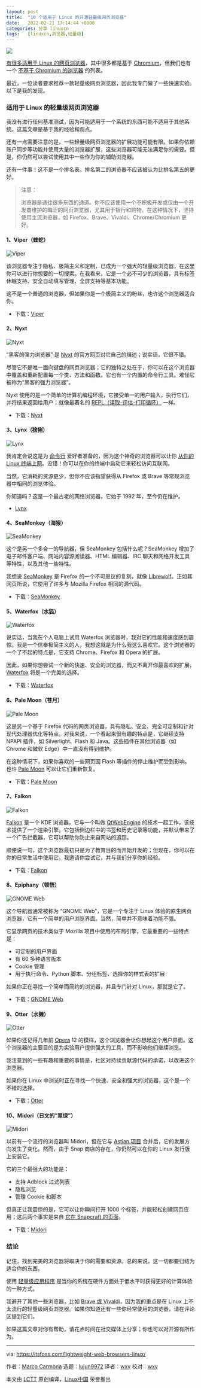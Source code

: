 ```yaml
---
layout: post
title:	"10 个适用于 Linux 的开源轻量级网页浏览器"
date:	2022-02-21 17:14:44 +0800 
categories:	分享 linuxcn 
tags:	[linuxcn,浏览器,轻量级]
---
```



![](/Asserts/Images//attachment/album/202202/21/171334t8u7nan785bt04e2.jpg)


[有很多适用于 Linux 的网页浏览器](https://itsfoss.com/best-browsers-ubuntu-linux/)，其中很多都是基于 [Chromium](https://itsfoss.com/install-chromium-ubuntu/)，但我们也有一个 [不基于 Chromium 的浏览器](https://itsfoss.com/open-source-browsers-linux/) 的列表。


最近，一位读者要求推荐一款轻量级网页浏览器，因此我专门做了一些快速实验。以下是我的发现。


### 适用于 Linux 的轻量级网页浏览器


我没有进行任何基准测试，因为可能适用于一个系统的东西可能不适用于其他系统。这篇文章是基于我的经验和观点。


还有一点需要注意的是，一些轻量级网页浏览器的扩展功能可能有限。如果你依赖账户同步等功能并使用大量的浏览器扩展，这些浏览器可能无法满足你的需要。但是，你仍然可以尝试使用其中一些作为你的辅助浏览器。


还有一件事！这不是一个排名表。排名第二的浏览器不应该被认为比排名第五的更好。



> 
> 注意：
> 
> 
> 浏览器是通往很多东西的通道。你不应该使用一个不积极开发或仅由一个开发商维护的晦涩的网页浏览器，尤其用于银行和购物。在这种情况下，坚持使用主流浏览器，如 Firefox、Brave、Vivaldi、Chrome/Chromium 更好。
> 
> 
> 


#### 1、Viper（蝰蛇）


![Viper](/Asserts/Images//attachment/album/202202/21/171445ue237vt8ajv8u2y7.png)


该浏览器专注于隐私、极简主义和定制，已成为一个强大的轻量级浏览器，在这里你可以进行你想要的一切搜索。在我看来，它是一个必不可少的浏览器，具有标签休眠支持、安全自动填写管理、全屏支持等基本功能。


这不是一个普通的浏览器，但如果你是一个极简主义的粉丝，也许这个浏览器适合你。


* 下载：[Viper](https://github.com/LeFroid/Viper-Browser)


#### 2、Nyxt


![Nyxt](/Asserts/Images//attachment/album/202202/21/171447v3zf7korrssyimoi.png)


“黑客的强力浏览器” 是 [Nyxt](https://itsfoss.com/nyxt-browser/) 的官方网页对它自己的描述；说实话，它很不错。


尽管它不是唯一面向键盘的网页浏览器；它的独特之处在于，你可以在这个浏览器中覆盖和重新配置每一个类、方法和函数。它也有一个内置的命令行工具。难怪它被称为“黑客的强力浏览器”。


Nyxt 使用的是一个简单的计算机编程环境，它接受单一的用户输入，执行它们，并将结果返回给用户；就像最著名的 [REPL（读取-评估-打印循环）](https://en.wikipedia.org/wiki/Read%E2%80%93eval%E2%80%93print_loop) 一样。


* 下载：[Nyxt](https://nyxt.atlas.engineer/)


#### 3、Lynx（猞猁）


![Lynx](/Asserts/Images//attachment/album/202202/21/171448x7bu5rnwmmurr3qs.png)


我肯定会说这是为 [命令行](https://itsfoss.com/gui-cli-tui/) 爱好者准备的，因为这个神奇的浏览器可以让你 [从你的 Linux 终端上网](https://itsfoss.com/terminal-web-browsers/)。没错！你可以在你的终端中启动它来轻松访问互联网。


当然，它消耗的资源更少，但你不应该指望获得从 Firefox 或 Brave 等常规浏览器中相同的浏览体验。


你知道吗？这是一个最古老的网络浏览器，它始于 1992 年，至今仍在维护。


* [Lynx](https://lynx.invisible-island.net/current/index.html)


#### 4、SeaMonkey（海猴）


![SeaMonkey](/Asserts/Images//attachment/album/202202/21/171449cw7glmmpll5gh972.png)


这个是另一个多合一的导航器，但 SeaMonkey 包括什么呢？SeaMonkey 增加了电子邮件客户端、网站内容源阅读器、HTML 编辑器、IRC 聊天和网络开发工具等特性，以及其他一些特性。


我想说 [SeaMonkey](https://www.seamonkey-project.org/) 是 Firefox 的一个不可思议的复刻，就像 [Librewolf](https://librewolf-community.gitlab.io/)。正如其网页所说，它使用了许多与 Mozilla Firefox 相同的源代码。


* 下载：[SeaMonkey](https://www.seamonkey-project.org/releases/)


#### 5、Waterfox（水狐）


![Waterfox](/Asserts/Images//attachment/album/202202/21/171452gtyky6zukk8yzitt.png)


说实话，当我在个人电脑上试用 Waterfox 浏览器时，我对它的性能和速度感到震惊。我是一个信奉极简主义的人，我想这就是为什么我这么喜欢它。这个浏览器的一个了不起的特点是，它支持 Chrome、Firefox 和 Opera 的扩展。


因此，如果你想尝试一个新的快速、安全的浏览器，而又不离开你最喜欢的扩展，[Waterfox](https://itsfoss.com/waterfox-browser/) 将是一个完美的选择。


* 下载：[Waterfox](https://www.waterfox.net/)


#### 6、Pale Moon（苍月）


![Pale Moon](/Asserts/Images//attachment/album/202202/21/171453x5k6coc5ctf555ot.png)


这是另一个基于 Firefox 代码的网页浏览器，具有隐私、安全、完全可定制和针对现代处理器优化等特点。对我来说，一个看起来很有趣的特点是，它继续支持 NPAPI 插件，如 Silverlight、Flash 和 Java。这些插件在其他浏览器（如 Chrome 和微软 Edge）中一直没有得到维护。


在这种情况下，如果你喜欢的一些网页因 Flash 等插件的停止维护而受到影响，也许 [Pale Moon](https://www.palemoon.org/) 可以让它们重新恢复。


* 下载：[Pale Moon](https://linux.palemoon.org/)


#### 7、Falkon


![Falkon](/Asserts/Images//attachment/album/202202/21/171455vlzb1171z1pfagwl.png)


[Falkon](https://itsfoss.com/falkon-browser/) 是一个 KDE 浏览器，它与一个叫做 [QtWebEngine](https://wiki.qt.io/QtWebEngine) 的技术一起工作，该技术提供了一个渲染引擎。它包括侧边栏中的书签和历史记录等功能，并默认带来了一个广告拦截器，它可以帮助你防止来自网站的追踪。


顺便说一句，这个浏览器最初只是为了教育目的而开始开发的；但现在，你可以在你的日常生活中使用它。我邀请你尝试它，并与我们分享你的经验。


* 下载：[Falkon](https://www.falkon.org/download/)


#### 8、Epiphany（顿悟）


![GNOME Web](/Asserts/Images//attachment/album/202202/21/171458t3ifndpointppsus.png)


这个导航器通常被称为 “GNOME Web”，它是一个专注于 Linux 体验的原生网页浏览器，它有一个简单的用户浏览界面。当然，简单并不意味着功能不强。


它显示网页的技术类似于 Mozilla 项目中使用的布局引擎，它最重要的一些特点是：


* 可定制的用户界面
* 有 60 多种语言版本
* Cookie 管理
* 用于执行命令、Python 脚本、分组标签、选择你的样式表的扩展


如果你正在寻找一个简单而简约的浏览器，并且专门针对 Linux，那就是它了。


* 下载：[GNOME Web](https://wiki.gnome.org/Apps/Web)


#### 9、Otter（水獭）


![Otter](/Asserts/Images//attachment/album/202202/21/171459xqfscmfi3isifiki.png)


如果你还记得几年前 [Opera](https://itsfoss.com/install-opera-ubuntu/) 12 的模样，这个浏览器会让你想起这个用户界面。这个浏览器的主要目的是为实验用户提供强大的工具，而不影响他们继续浏览。


我注意到的一些有趣和重要的事情是，社区对持续贡献源代码的承诺，以改进这个浏览器。


如果你在 Linux 中浏览时正在寻找一个快速、安全和强大的浏览器，这个是一个不错的选择。


* 下载：[Otter](https://github.com/OtterBrowser/otter-browser/blob/master/INSTALL.md)


#### 10、Midori（日文的“翠绿”）


![Midori](/Asserts/Images//attachment/album/202202/21/171501mgjazqg9gj6r9qgq.png)


以前有一个流行的浏览器叫 Midori，但在它与 [Astian 项目](https://astian.org/en/midori-browser/) 合并后，它的发展方向发生了变化。然而，由于 Snap 商店的存在，你仍然可以在你的 Linux 发行版上安装它。


它的三个最强大的功能是：


* 支持 Adblock 过滤列表
* 隐私浏览
* 管理 Cookie 和脚本


但真正让我震惊的是，它可以让你瞬间打开 1000 个标签，并能轻松创建网页应用；这后两个事实是来自 [它在 Snapcraft 的页面](https://snapcraft.io/midori)。


* 下载：[Midori](https://snapcraft.io/midori)


### 结论


记住，找到完美的浏览器将取决于你的需要和资源。总的来说，这一切都要归结为适合你的东西。


使用 [轻量级应用程序](https://itsfoss.com/lightweight-alternative-applications-ubuntu/) 是当你的系统在硬件方面处于低水平时获得更好的计算体验的一种方式。


我避开了其他一些浏览器，比如 [Brave 或 Vivaldi](https://itsfoss.com/brave-vs-vivaldi/)，因为我的重点是在 Linux 上不太流行的轻量级网页浏览器。如果你知道还有一些你经常使用的浏览器，请在评论区提到它们。


如果这篇文章对你有帮助，请花点时间在社交媒体上分享；你也可以对开源有所作为。




---


via: <https://itsfoss.com/lightweight-web-browsers-linux/>


作者：[Marco Carmona](https://itsfoss.com/author/marco/) 选题：[lujun9972](https://github.com/lujun9972) 译者：[wxy](https://github.com/wxy) 校对：[wxy](https://github.com/wxy)


本文由 [LCTT](https://github.com/LCTT/TranslateProject) 原创编译，[Linux中国](https://linux.cn/) 荣誉推出
